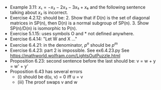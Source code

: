 * Example 3.11: $x₁ = -x₂ - 2x₃ - 3x₅ + x₆$ and the following sentence
  talking about $x₂$ is incorrect.
* Exercise 4.2.12: should be:
    2. Show that if D(n) is the set of diagonal matrices in SP(n), then D(n) is a normal subgroup of SP(n). 
    3. Show SP(n)/D(n) is isomorphic to P(n). 
* Exercise 5.1.15: uses symbols O and * not defined anywhere.
* Exercise 6.4.14: "Let W and X ..."
* Exercise 6.4.21: in the denominator, $p^n$ should be $p^m$
* Exercise 6.4.23: part 2 is impossible. See ex6.4.23.py
  See https://mathworld.wolfram.com/LightsOutPuzzle.html
* Proposition 6.23: second sentence before the last should be: v = w + y = w' + y'
* Proposition 6.43 has several errors
    * (i) should be d(u, v) = 0 iff u = v
    * (iii) The proof swaps v and w

